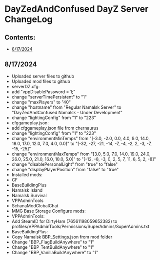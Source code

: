 <!-- ======================================== CHANGELOG.md Start ======================================== -->


<!-- ------------------------------ Intro Start ------------------------------ -->

# DayZedAndConfused DayZ Server ChangeLog

<!-- ------------------------------ Intro End ------------------------------ -->


<!-- ------------------------------ Overview Start ------------------------------ -->

## Contents:
- [8/17/2024](#8/17/2024)

<!-- ------------------------------ Overview End ------------------------------ -->


<!-- ------------------------------ ChangeLog Start ------------------------------ -->

<!-- ++++++++++++++++++++ 8/17/2024Start ++++++++++++++++++++ -->

## 8/17/2024

- Uploaded server files to github
- Uploaded mod files to github
- serverDZ.cfg:
 - add "vppDisablePassword = 1;"
 - change "serverTimePersistent" to "1"
 - change "maxPlayers" to "40"
 - change "hostname" from "Regular Namalsk Server" to "DayZedAndConfused Namalsk - Under Development"
 - change "lightingConfig" from "1" to "223"
- cfggameplay.json:
 - add cfggameplay.json file from chernaurus
 - change "lightingConfig" from "1" to "223"
 - change "environmentMinTemps" from "[-3.0, -2.0, 0.0, 4.0, 9.0, 14.0, 18.0, 17.0, 12.0, 7.0, 4.0, 0.0]" to "[-32, -27, -21, -14,  -7,  -4,  -2,   2,  -3,  -7, -15, -25]"
 - change "environmentMaxTemps" from "[3.0, 5.0, 7.0, 14.0, 19.0, 24.0, 26.0, 25.0, 21.0, 16.0, 10.0, 5.0]" to "[-12,  -8,  -3,   0,   2,   5,   7,  11,   8,   5,   2,  -8]"
 - change "disablePersonalLight" from "true" to "false"
 - change "displayPlayerPosition" from "false" to "true"
- Installed mods:
 - CF
 - BaseBuildingPlus
 - Namalsk Island
 - Namalsk Survival
 - VPPAdminTools
 - SchanaModGlobalChat
 - MMG Base Storage
Configure mods:
 - VPPAdminTools:
  - Add SteamID for DirtyHam (76561198059652382) to profiles/VPPAdminTools/Permissions/SuperAdmins/SuperAdmins.txt
 - BaseBuildingPlus:
  - Copy Namalsk BBP_Settings.json from mod folder
   - Change "BBP_FlagBuildAnywhere" to "1"
   - Change "BBP_TentBuildAnywhere" to "1"
   - Change "BBP_VanillaBuildAnywhere" to "1"

<!-- ++++++++++++++++++++ 8/17/2024 End ++++++++++++++++++++ -->


<!-- ------------------------------ChangeLog End ------------------------------ -->


<!-- ------------------------------ Outro Start ------------------------------ -->


<!-- ------------------------------ Outro End ------------------------------ -->


<!-- ======================================== CHANGELOG.md End ======================================== -->
